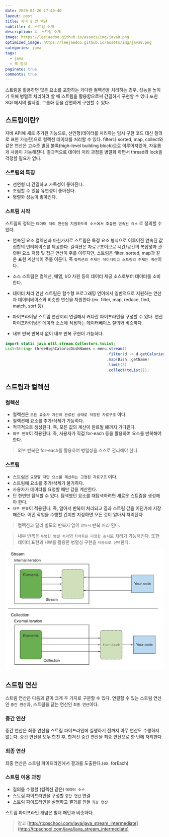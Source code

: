 ```yaml
---
date: 2020-04-26 17:40:40
layout: post
title: 자바 8 인 액션
subtitle: 4. 스트림 소개
description: 4. 스트림 소개
image: https://leejaedoo.github.io/assets/img/java8.png
optimized_image: https://leejaedoo.github.io/assets/img/java8.png
categories: java
tags:
  - java
  - 책 정리
paginate: true
comments: true
---
```

스트림을 활용하면 많은 요소를 포함하는 커다란 컬렉션을 처리하는 경우, 성능을 높이기 위해 병렬로 처리하려 할 때 스트림을 활용함으로써 간결하게 구현할 수 있다.또한 SQL에서의 필터링, 그룹화 등을 간편하게 구현할 수 있다.
## 스트림이란?
자바 API에 새로 추가된 기능으로, 선언형(데이터를 처리하는 임시 구현 코드 대신 질의로 표현 가능한)으로 컬렉션 데이터를 처리할 수 있다. filter나 sorted, map, collect와 같은 연산은 고수준 빌딩 블록(high-level building block)으로 이루어져있어, 자유롭게 사용이 가능해진다. 결과적으로 데이터 처리 과정을 병렬화 하면서 thread와 lock을 걱정할 필요가 없다.

### 스트림의 특징
* 선언형
더 간결하고 가독성이 좋아진다.
* 조립할 수 있음
유연성이 좋아진다.
* 병렬화
성능이 좋아진다.

### 스트림 시작
스트림의 정의는 `데이터 처리 연산을 지원하도록 소스에서 추출된 연속된 요소` 로 정의할 수 있다.
* 연속된 요소
컬렉션과 마찬가지로 스트림은 특정 요소 형식으로 이루어진 연속된 값 집합의 인터페이스를 제공한다. 컬렉션은 자료구조이므로 시간/공간의 복잡성과 관련된 요소 저장 및 접근 연산이 주를 이루지만, 스트림은 filter, sorted, map과 같은 표현 계산식이 주를 이룬다. 즉 `컬렉션의 주제는 데이터이고 스트림의 주제는 계산`이다.

* 소스
스트림은 컬렉션, 배열, I/O 자원 등의 데이터 제공 소스로부터 데이터를 소비한다.

* 데이터 처리 연산
스트림은 함수형 프로그래밍 언어에서 일반적으로 지원하는 연산과 데이터베이스와 비슷한 연산을 지원한다.(ex. filter, map, reduce, find, match, sort 등)

* 파이프라이닝
스트림 연산끼리 연결해서 커다란 파이프라인을 구성할 수 있다. 연산 파이프라이닝은 데이터 소스에 적용하는 데이터베이스 질의와 비슷하다.

* 내부 반복
반복자 없이 내부 반복 구현이 가능하다.
```java
import static java.util.stream.Collectors.toList;
List<String> threeHighCaloricDishNames = menu.stream()                              //  메뉴에서 스트림을 얻는다.
                                             .filter(d -> d.getCalories() > 300)    //  파이프라인 연산의 첫 번째. 300칼로리 초과되는 요리 필터링
                                             .map(Dish::getName)                    //  요리명 추출
                                             .limit(3)                              //  선착순 3개만 선택
                                             .collect(toList());                    //  결과를 다른 형식(여기에선 리스트)로 저장
```

## 스트림과 컬렉션
### 컬렉션
* 컬렉션은 `모든 요소가 계산이 완료된 상태로 저장된 자료구조` 이다. 
* 컬렉션에 요소를 추가/삭제가 가능하다.
* 적극적으로 생성된다. 즉, 모든 값의 계산이 완료될 떄까지 기다린다.
* `외부 반복`이 적용된다. 즉, 사용자가 직접 for-each 등을 활용하여 요소를 반복해야 한다.
> 외부 반복은 for-each를 활용하여 병렬성을 스스로 관리해야 한다.

### 스트림
* 스트림은 `요청할 때만 요소를 계산하는 고정된 자료구조` 이다. 
* 스트림에 요소를 추가/삭제가 불가하다.
* 사용자가 데이터를 요청할 때만 값을 계산한다.
* 단 한번만 탐색할 수 있다. 탐색했던 요소를 재탐색하려면 새로운 스트림을 생성해야 한다.
* `내부 반복`이 적용된다. 즉, 알아서 반복이 처리되고 결과 스트림 값을 어딘가에 저장해준다. 어떤 작업을 수행할 건지만 지정하면 모든 것이 알아서 처리된다.
> 컬렉션과 달리 별도의 반복자 없이 `알아서` 반복 처리 된다.

> 내부 반복은 `투명한 병렬 처리`와 `최적화된 다양한 순서`로 처리가 가능해진다. 또한 데이터 표현과 HW를 활용한 병렬성 구현을 `자동으로 선택`한다.

![내부/외부 반복](../../assets/img/in_external_iter.jpg)

## 스트림 연산
스트림 연산은 다음과 같이 크게 두 가지로 구분할 수 있다. 연결할 수 있는 스트림 연산인 `중간 연산`과, 스트림을 닫는 연산인 `최종 연산`이다.

### 중간 연산
중간 연산은 최종 연산을 스트림 파이프라인에 실행하기 전까지 아무 연산도 수행하지 않는다. 중간 연산을 모두 합친 후, 합쳐진 중간 연산을 최종 연산으로 한 번에 처리한다.

### 최종 연산
최종 연산은 스트림 파이프라인에서 결과를 도출한다.(ex. forEach)

### 스트림 이용 과정
* 질의를 수행할 (컬렉션 같은) `데이터 소스`
* 스트림 파이프라인을 구성할 `중간 연산` 연결
* 스트림 파이프라인을 실행하고 결과를 만들 `최종 연산`

스트림 파이프라인 개념은 빌더 패턴과 비슷하다.

> 참고 [http://tcpschool.com/java/java_stream_intermediate](http://tcpschool.com/java/java_stream_intermediate)
